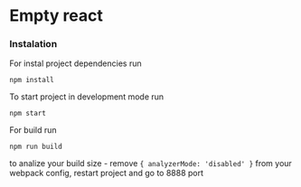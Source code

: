 # **Empty react** 

### Instalation
For instal project dependencies run
```
npm install
```
To start project in development mode run
```
npm start
```
For build run
```
npm run build
```
to analize your build size - remove `{ analyzerMode: 'disabled' }` from your webpack config, restart project and go to 8888 port